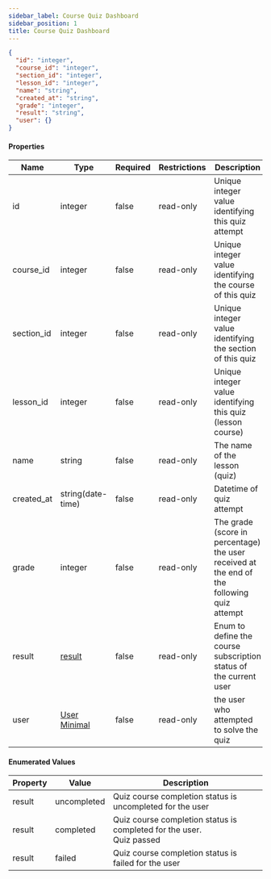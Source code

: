 ```yaml
---
sidebar_label: Course Quiz Dashboard
sidebar_position: 1
title: Course Quiz Dashboard
---
```


```json
{
  "id": "integer",
  "course_id": "integer",
  "section_id": "integer",
  "lesson_id": "integer",
  "name": "string",
  "created_at": "string",
  "grade": "integer",
  "result": "string",
  "user": {}
}

```

#### Properties

| Name       | Type                                                                            | Required | Restrictions | Description                                                                                |                                                                
|------------|---------------------------------------------------------------------------------|----------|--------------|--------------------------------------------------------------------------------------------|
| id         | integer                                                                         | false    | read-only    | Unique integer value identifying this quiz attempt                                         |                                                                        
| course_id  | integer                                                                         | false    | read-only    | Unique integer value identifying the course of this quiz                                   |
| section_id | integer                                                                         | false    | read-only    | Unique integer value identifying the section of this quiz                                  |
| lesson_id  | integer                                                                         | false    | read-only    | Unique integer value identifying this quiz (lesson course)                                 |                                                                        
| name       | string                                                                          | false    | read-only    | The name of the lesson (quiz)                                                              |
| created_at | string(date-time)                                                               | false    | read-only    | Datetime of quiz attempt                                                                   |
| grade      | integer                                                                         | false    | read-only    | The grade (score in percentage) the user received at the end of the following quiz attempt |
| result     | [result](/docs/apireference/v2/schemas/course_quiz_dashboard#enumerated-values) | false    | read-only    | Enum to define the course subscription status of the current user                          |
| user       | [User Minimal](/docs/apireference/v2/schemas/user_minimal)                      | false    | read-only    | the user who attempted to solve the quiz                                                   |

#### Enumerated Values

| Property | Value       | Description                                                              |
|----------|-------------|--------------------------------------------------------------------------|
| result   | uncompleted | Quiz course completion status is uncompleted for the user                |
| result   | completed   | Quiz course completion status is completed for the user.<br/>Quiz passed |
| result   | failed      | Quiz course completion status is failed for the user                     |
